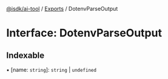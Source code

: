 [@isdk/ai-tool](../README.md) / [Exports](../modules.md) / DotenvParseOutput

# Interface: DotenvParseOutput

## Indexable

▪ [name: `string`]: `string` \| `undefined`
